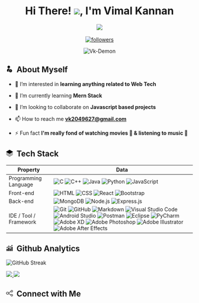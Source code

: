 <!-- @Vk-Demon Readme.md-->
<h1 align="center">
  Hi There! <img src="https://media.giphy.com/media/hvRJCLFzcasrR4ia7z/giphy.gif" width="22">, I'm Vimal Kannan
</h1>

<!-- Typing SVG -->
<p align="center">
  <img src="https://freshidea.com/jonah/app/typing-svg/?lines=an%20aspiring%20Full-stack%20web%20developer;and%20app%20developer;Self-taught%20UI%2FUX%20Designer;Learning%20new%20things%20ceaselessly&center=true&width=400&height=50">
</p>

<!-- Badges template - https://github.com/badges/shields -->
<p align="center">
  <a href="https://github.com/Vk-Demon">
    <img alt="followers" title="Follow me on Github" src="https://img.shields.io/github/followers/Vk-Demon?color=236ad3&labelColor=1155ba&style=for-the-badge&logo=github&label=Follow"/></a>
</p>
<p align="center"> 
	<img src="https://komarev.com/ghpvc/?username=Vk-Demon" alt="Vk-Demon" /> 
</p>

<!-- ABOUT MYSELF -->
<h2 align="left"> <img src="images/about me.svg" width="18"> &nbsp;About Myself </h2>

- 👀 I’m interested in **learning anything related to Web Tech**

- 🌱 I’m currently learning **Mern Stack**

- 💞️ I’m looking to collaborate on **Javascript based projects**

- 📫 How to reach me **vk2049627@gmail.com**

- ⚡ Fun fact **I'm really fond of watching movies 🎦 & listening to music 🎵**

<!-- TECH STACK -->
<h2 align="left"> <img src="images/tech stack.svg" width="18"> &nbsp;Tech Stack </h2>

Property                     | Data  
-----------------------------|-----------------------------------------------------------------------------------------------------------------------------------------------------------------------------------------------------------------------------------------------------------------------------------------------------------------------------------------------------------------------------------------------------------------------------------------------------------------------------------------------------------------------------------------------------------------------------------------------------------------------------------------------------------------------------------------------------------
Programming Language       	 | ![C](https://img.shields.io/badge/-C-333333?style=flat&logo=c&logoColor=4DB6AC) ![C++](https://img.shields.io/badge/-C++-333333?style=flat&logo=c%2B%2B&logoColor=5C6BC0) ![Java](https://img.shields.io/badge/-Java-333333?style=flat&logo=java&logoColor=87cefa) ![Python](https://img.shields.io/badge/-Python-333333?style=flat&logo=python) ![JavaScript](https://img.shields.io/badge/-JavaScript-333333?style=flat&logo=javascript) 
Front-end      			   	 | ![HTML](https://img.shields.io/badge/-HTML-333333?style=flat&logo=HTML5) ![CSS](https://img.shields.io/badge/-CSS-333333?style=flat&logo=CSS3&logoColor=1572B6) ![React](https://img.shields.io/badge/-React-333333?style=flat&logo=react) ![Bootstrap](https://img.shields.io/badge/-Bootstrap-333333?style=flat&logo=bootstrap&logoColor=563D7C) 
Back-end    			   	 | ![MongoDB](https://img.shields.io/badge/-MongoDB-333333?style=flat&logo=mongodb) ![Node.js](https://img.shields.io/badge/-Node.js-333333?style=flat&logo=node.js) ![Express.js](https://img.shields.io/badge/-Express.js-333333?style=flat&logo=express)
IDE / Tool / Framework     	 | ![Git](https://img.shields.io/badge/-Git-333333?style=flat&logo=git) ![GitHub](https://img.shields.io/badge/-GitHub-333333?style=flat&logo=github) ![Markdown](https://img.shields.io/badge/-Markdown-333333?style=flat&logo=markdown&logoColor=95A5A6) ![Visual Studio Code](https://img.shields.io/badge/-Visual%20Studio%20Code-333333?style=flat&logo=visual-studio-code&logoColor=007ACC) ![Android Studio](https://img.shields.io/badge/-Android%20Studio-333333?style=flat&logo=android-studio&logoColor=7CB342) ![Postman](https://img.shields.io/badge/-Postman-333333?style=flat&logo=postman&logoColor=f5bd1f) ![Eclipse](https://img.shields.io/badge/-Eclipse-333333?style=flat&logo=eclipse&logoColor=f5bd1f) ![PyCharm](https://img.shields.io/badge/-PyCharm-333333?style=flat&logo=pycharm&logoColor=26C6DA) ![Adobe XD](https://img.shields.io/badge/-Adobe%20XD-333333?style=flat&logo=adobe-xd) ![Adobe Photoshop](https://img.shields.io/badge/-Adobe%20Photoshop-333333?style=flat&logo=adobe-photoshop) ![Adobe Illustrator](https://img.shields.io/badge/-Adobe%20Illustrator-333333?style=flat&logo=adobe-illustrator) ![Adobe After Effects](https://img.shields.io/badge/-Adobe%20After%20Effects-333333?style=flat&logo=adobe-after-effects)

<!-- GITHUB ANALYTICS -->
<h2 align="left"> <img src="images/analytics.svg" width="18"> &nbsp;Github Analytics </h2>

![GitHub Streak](https://github-readme-streak-stats.herokuapp.com/?user=Vk-Demon&theme=algolia)
<p>
<a href="https://github.com/Vk-Demon">
  <img height="180em" src="https://github-readme-stats.vercel.app/api?username=Vk-Demon&show_icons=true&theme=algolia" />
  <img height="180em" src="https://github-readme-stats-eight-theta.vercel.app/api/top-langs/?username=Vk-Demon&theme=algolia&layout=compact" />
</a>
</p>

<!-- CONNECT WITH ME -->
<h2 align="left"> <img src="images/connect.svg" width="18"> &nbsp;Connect with Me </h2>